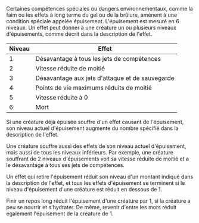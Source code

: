 Certaines compétences spéciales ou dangers environnementaux, comme la faim ou les effets à long terme du gel ou de la brûlure, amènent à une condition spéciale appelée épuisement. L'épuisement est mesuré en 6 niveaux. Un effet peut donner à une créature un ou plusieurs niveaux d'épuisements, comme décrit dans la description de l'effet.

| Niveau | Effet                                           |
| ------ | ----------------------------------------------- |
| 1      | Désavantage à tous les jets de compétences      |
| 2      | Vitesse réduite de moitié                       |
| 3      | Désavantage aux jets d'attaque et de sauvegarde |
| 4      | Points de vie maximums réduits de moitié        |
| 5      | Vitesse réduite à 0                             |
| 6      | Mort                                                |

Si une créature déjà épuisée souffre d'un effet causant de l'épuisement, son niveau actuel d'épuisement augmente du nombre spécifié dans la description de l'effet.

Une créature souffre aussi des effets de son niveau actuel d'épuisement, mais aussi de tous les niveaux inférieurs. Par exemple, une créature souffrant de 2 niveaux d'épuisements voit sa vitesse réduite de moitié et a le désavantage à tous ses jets de compétences.

Un effet qui retire l'épuisement réduit son niveau d'un montant indiqué dans la description de l'effet, et tous les effets d'épuisement se terminent si le niveau d'épuisement d'une créature est réduit en dessous de 1.

Finir un repos long réduit l'épuisement d'une créature par 1, si la créature a peu se nourrir et s'hydrater. De même, revenir d'entre les mors réduit également l'épuisement de la créature de 1.
